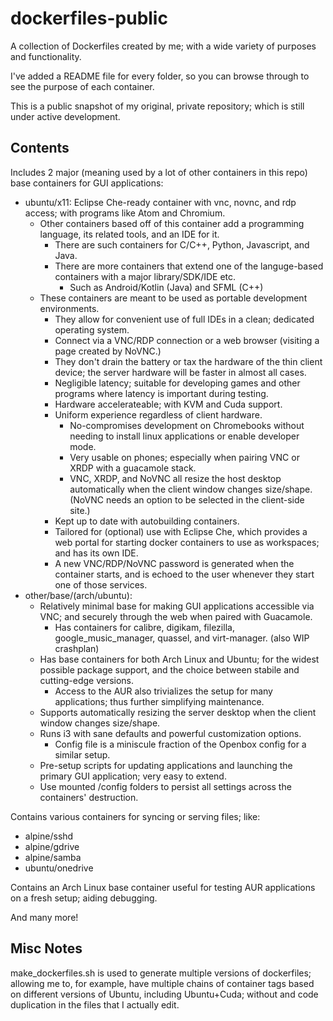 # dockerfiles-public

A collection of Dockerfiles created by me; with a wide variety of purposes and functionality.

I've added a README file for every folder, so you can browse through to see the purpose of each container.

This is a public snapshot of my original, private repository; which is still under active development.

## Contents

Includes 2 major (meaning used by a lot of other containers in this repo) base containers for GUI applications:
* ubuntu/x11: Eclipse Che-ready container with vnc, novnc, and rdp access; with programs like Atom and Chromium.
  * Other containers based off of this container add a programming language, its related tools, and an IDE for it.
    * There are such containers for C/C++, Python, Javascript, and Java.
    * There are more containers that extend one of the languge-based containers with a major library/SDK/IDE etc.
      * Such as Android/Kotlin (Java) and SFML (C++)
  * These containers are meant to be used as portable development environments.
    * They allow for convenient use of full IDEs in a clean; dedicated operating system.
    * Connect via a VNC/RDP connection or a web browser (visiting a page created by NoVNC.)
    * They don't drain the battery or tax the hardware of the thin client device; the server hardware will be faster in almost all cases.
    * Negligible latency; suitable for developing games and other programs where latency is important during testing.
    * Hardware accelerateable; with KVM and Cuda support.
    * Uniform experience regardless of client hardware.
      * No-compromises development on Chromebooks without needing to install linux applications or enable developer mode.
      * Very usable on phones; especially when pairing VNC or XRDP with a guacamole stack.
      * VNC, XRDP, and NoVNC all resize the host desktop automatically when the client window changes size/shape. (NoVNC needs an option to be selected in the client-side site.)
    * Kept up to date with autobuilding containers.
    * Tailored for (optional) use with Eclipse Che, which provides a web portal for starting docker containers to use as workspaces; and has its own IDE.
    * A new VNC/RDP/NoVNC password is generated when the container starts, and is echoed to the user whenever they start one of those services.
* other/base/(arch/ubuntu):
  * Relatively minimal base for making GUI applications accessible via VNC; and securely through the web when paired with Guacamole.
    * Has containers for calibre, digikam, filezilla, google_music_manager, quassel, and virt-manager. (also WIP crashplan)
  * Has base containers for both Arch Linux and Ubuntu; for the widest possible package support, and the choice between stabile and cutting-edge versions.
    * Access to the AUR also trivializes the setup for many applications; thus further simplifying maintenance.
  * Supports automatically resizing the server desktop when the client window changes size/shape.
  * Runs i3 with sane defaults and powerful customization options.
    * Config file is a miniscule fraction of the Openbox config for a similar setup.
  * Pre-setup scripts for updating applications and launching the primary GUI application; very easy to extend.
  * Use mounted /config folders to persist all settings across the containers' destruction.

Contains various containers for syncing or serving files; like:
* alpine/sshd
* alpine/gdrive
* alpine/samba
* ubuntu/onedrive

Contains an Arch Linux base container useful for testing AUR applications on a fresh setup; aiding debugging.

And many more!

## Misc Notes

make_dockerfiles.sh is used to generate multiple versions of dockerfiles; allowing me to, for example, have multiple chains of container tags based on different versions of Ubuntu, including Ubuntu+Cuda; without and code duplication in the files that I actually edit.

